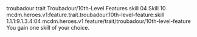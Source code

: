 <ability>
  <metadata>
    <class>troubadour</class>
    <feature_type>trait</feature_type>
    <file_dpath>Troubadour/10th-Level Features</file_dpath>
    <item_id>skill</item_id>
    <item_index>04</item_index>
    <item_name>Skill</item_name>
    <level>10</level>
    <scc>mcdm.heroes.v1:feature.trait.troubadour.10th-level-feature:skill</scc>
    <scdc>1.1.1:9.1.3.4:04</scdc>
    <source>mcdm.heroes.v1</source>
    <type>feature/trait/troubadour/10th-level-feature</type>
  </metadata>
  <effects>
    <effect type="mundane">You gain one skill of your choice.</effect>
  </effects>
</ability>
